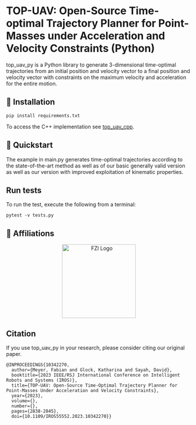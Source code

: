 # TOP-UAV: Open-Source Time-optimal Trajectory Planner for Point-Masses under Acceleration and Velocity Constraints (Python)
top_uav_py is a Python library to generate 3-dimensional time-optimal trajectories from an initial position and velocity vector to a final position and velocity vector with constraints on the maximum velocity and acceleration for the entire motion.

## 💈 Installation
```shell
pip install requirements.txt
```

To access the C++ implementation see [top_uav_cpp](https://github.com/fzi-forschungszentrum-informatik/top_uav_cpp).

## 🍫 Quickstart
The example in main.py generates time-optimal trajectories according to the state-of-the-art method as well as of our basic generally valid version as well as our version with improved exploitation of kinematic properties. 

## Run tests
To run the test, execute the following from a terminal:
```shell
pytest -v tests.py
```

## 🏫 Affiliations
<p align="center">
    <img src="https://upload.wikimedia.org/wikipedia/de/thumb/4/44/Fzi_logo.svg/1200px-Fzi_logo.svg.png?raw=true" alt="FZI Logo" height="200"/>
</p>

## Citation

If you use top_uav_py in your research, please consider citing our original paper. 

```
@INPROCEEDINGS{10342270,
  author={Meyer, Fabian and Glock, Katharina and Sayah, David},
  booktitle={2023 IEEE/RSJ International Conference on Intelligent Robots and Systems (IROS)}, 
  title={TOP-UAV: Open-Source Time-Optimal Trajectory Planner for Point-Masses Under Acceleration and Velocity Constraints}, 
  year={2023},
  volume={},
  number={},
  pages={2838-2845},
  doi={10.1109/IROS55552.2023.10342270}}

```